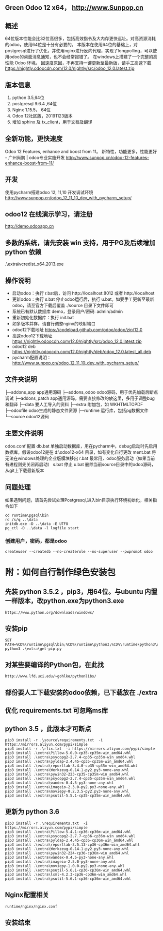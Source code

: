 Green Odoo 12 x64， http://www.Sunpop.cn
---------------------------------------
## 概述
64位版本性能会比32位高很多，包括高效指令及大内存更快巡址。对高资源消耗的odoo，使用64位是十分有必要的。
本版本在使用64位的基础上，对postgresql进行了优化，并使用nginx进行反向代理，实现了longpolling，可以使用odoo的桌面消息通知，也不会经常报错了。
在windows上搭建了一个完整的高性能 Odoo 环境。
因速度原因，不再支持一键更新至最新版，请手工高速下载 https://nightly.odoocdn.com/12.0/nightly/src/odoo_12.0.latest.zip

## 版本信息
1. python 3.5,64位
2. postgresql 9.6.4 ,64位
3. Nginx 1.15.5， 64位
4. Odoo 12社区版，20191123版本
5. 增加 sphinx 及 tx_client，用于文档及翻译

## 全新功能，更快速度
Odoo 12 Features, enhance and boost from 11。 新特性，功能更多，性能更好 - 广州尚鹏 | odoo专业实施开发
http://www.sunpop.cn/odoo-12-features-enhance-boost-from-11/

## 开发
使用pycharm搭建odoo 12, 11,10 开发调试环境
http://www.sunpop.cn/odoo_12_11_10_dev_with_pycharm_setup/

## odoo12 在线演示学习，请注册
http://demo.odooapp.cn

## 多数的系统，请先安装 win 支持，用于PG及后续增加 python 依赖
.\extra\vcredist_x64.2013.exe

## 操作说明
- 启动odoo：执行 r.bat后，访问 http://localhost:8012  或者  http://localhost
- 更新odoo：执行 s.bat 停止odoo运行后，执行 u.bat。如要手工更新至最新odoo，请至官方下载后覆盖 ./source 目录下文件即可
- 系统已有默认数据库 demo，登录用户/密码:  admin/admin
- 重新初始化数据库：执行 init.bat
- 如多版本并存，请自行调整nginx的映射端口
- odoo12下载地址 https://codeload.github.com/odoo/odoo/zip/12.0
- 高速odoo12下载地址 https://nightly.odoocdn.com/12.0/nightly/src/odoo_12.0.latest.zip
- odoo12 deb https://nightly.odoocdn.com/12.0/nightly/deb/odoo_12.0.latest_all.deb
- pycharm配置说明： http://www.sunpop.cn/odoo_12_11_10_dev_with_pycharm_setup/

## 文件夹说明
├─addons_app    app通用源码
├─addons_odoo    odoo源码，用于优先加载后断点调试
├─addons_patch    app通用源码，需要直接修改的放这里，多用于调整bug和翻译
├─data  要人工导入的资料
├─extra  附加包，如 WKHTMLTOPDF
├─odoofile  odoo生成的静态文件资源
├─runtime   运行库，包括pg数据文件
└─source    odoo12源码

## 主要文件说明
odoo.conf   配置
db.bat  单独启动数据库，用在pycharm中，debug启动时先启用数据库，假设odoo12是在 d:\odoo12-x64 目录，如有变化自行更改
ment.bat    将无法在windows处理的企业版模块移出
r.bat   最常用，odoo服务启动（如果当前有进程则先关闭再启动）
s.bat 停止
u.bat 删除当前source目录中的odoo源码，从git上下载最新版本


## 问题处理
如果遇到问题，请首先尝试处理Postgresql,进入bin目录执行环境初始化，相关指令如下
```
cd runtime\pgsql\bin
rd /s/q ..\data
initdb.exe -D ..\data -E UTF8
pg_ctl -D ..\data -l logfile start
```
### 创建用户，密码，都是odoo
```
createuser --createdb --no-createrole --no-superuser --pwprompt odoo
```

# 附：如何自行制作绿色安装包
## 先装 python 3.5.2 ，pip3，用64位。与ubuntu 内置一样版本，改python.exe为python3.exe
```
https://www.python.org/downloads/windows/
```

## 安装pip
```
SET PATH=%CD%\runtime\pgsql\bin;%CD%\runtime\python3;%CD%\runtime\python3\scripts;%CD%\runtime\win32\wkhtmltopdf;%CD%\runtime\win32\nodejs;%CD%\source;%PATH%
python3 .\extra\get-pip.py
```
## 对某些要编译的Python包，在此找
```
http://www.lfd.uci.edu/~gohlke/pythonlibs/
```
## 部份要人工下载安装的odoo依赖，已下载放在 ./extra
## 优化 requirements.txt 可忽略ms库

## python 3.5 ，此版本才可断点
```
pip3 install -r .\source\requirements.txt  -i https://mirrors.aliyun.com/pypi/simple
pip3 install -r .\rfix.txt  -i https://mirrors.aliyun.com/pypi/simple
pip3 install .\extra\Pillow-5.0.0-cp35-cp35m-win_amd64.whl
pip3 install .\extra\psycopg2-2.7.4-cp35-cp35m-win_amd64.whl
pip3 install .\extra\pyldap-2.4.45-cp35-cp35m-win_amd64.whl
pip3 install .\extra\reportlab-3.4.0-cp35-cp35m-win_amd64.whl
pip3 install .\extra\Werkzeug-0.14.1-py2.py3-none-any.whl
pip3 install .\extra\pywin32-223-cp35-cp35m-win_amd64.whl
pip3 install .\extra\psycopg2-2.7.4-cp35-cp35m-win_amd64.whl
pip3 install .\extra\wandex-0.4.5-py3-none-any.whl
pip3 install .\extra\imageio-2.3.0-py2.py3-none-any.whl
pip3 install .\extra\moviepy-0.2.3.5-py2.py3-none-any.whl
pip3 install .\extra\psutil-5.5.1-cp35-cp35m-win_amd64.whl
```

## 更新为 python 3.6
```
pip3 install -r .\requirements.txt  -i https://mirrors.aliyun.com/pypi/simple
pip3 install .\extra\Pillow-5.4.1-cp36-cp36m-win_amd64.whl
pip3 install .\extra\psycopg2-2.7.7-cp36-cp36m-win_amd64.whl
pip3 install .\extra\pyldap-2.4.45-cp36-cp36m-win_amd64.whl
pip3 install .\extra\reportlab-3.5.13-cp36-cp36m-win_amd64.whl
pip3 install .\extra\Werkzeug-0.14.1-py2.py3-none-any.whl
pip3 install .\extra\pywin32-224-cp36-cp36m-win_amd64.whl
pip3 install .\extra\wandex-0.4.5-py3-none-any.whl
pip3 install .\extra\imageio-2.5.0-py3-none-any.whl
pip3 install .\extra\moviepy-1.0.0-py2.py3-none-any.whl
pip3 install .\extra\psutil-5.6.1-cp36-cp36m-win_amd64.whl
pip3 install .\extra\lxml-4.2.3-cp36-cp36m-win_amd64.whl
pip3 install .\extra\psutil-5.6.1-cp36-cp36m-win_amd64.whl
```

## Nginx配置相关
```
runtime/nginx/nginx.conf
```
## 安装结束